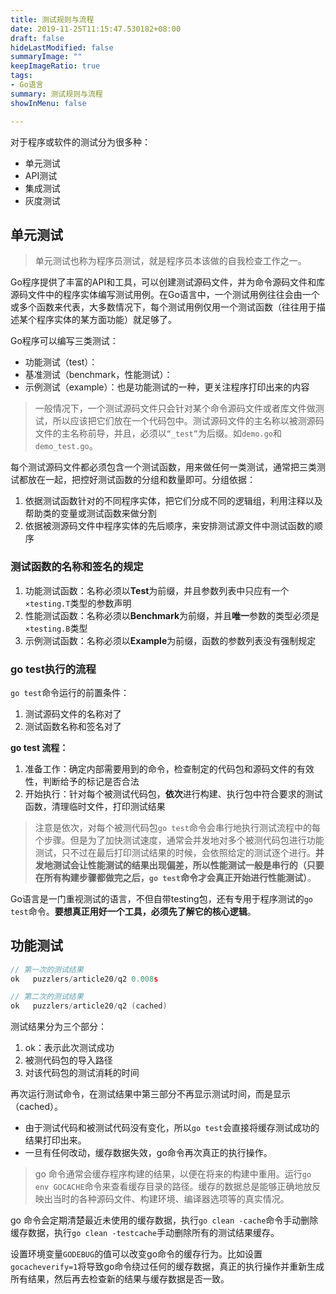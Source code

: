 ```yaml
---
title: 测试规则与流程
date: 2019-11-25T11:15:47.530182+08:00
draft: false
hideLastModified: false
summaryImage: ""
keepImageRatio: true
tags:
- Go语言
summary: 测试规则与流程
showInMenu: false

---
```



对于程序或软件的测试分为很多种：

- 单元测试
- API测试
- 集成测试
- 灰度测试

## 单元测试

> 单元测试也称为程序员测试，就是程序员本该做的自我检查工作之一。

Go程序提供了丰富的API和工具，可以创建测试源码文件，并为命令源码文件和库源码文件中的程序实体编写测试用例。在Go语言中，一个测试用例往往会由一个或多个函数来代表，大多数情况下，每个测试用例仅用一个测试函数（往往用于描述某个程序实体的某方面功能）就足够了。

Go程序可以编写三类测试：

- 功能测试（test）：
- 基准测试（benchmark，性能测试）：
- 示例测试（example）：也是功能测试的一种，更关注程序打印出来的内容

> 一般情况下，一个测试源码文件只会针对某个命令源码文件或者库文件做测试，所以应该把它们放在一个代码包中。测试源码文件的主名称以被测源码文件的主名称前导，并且，必须以`“_test”`为后缀。如`demo.go`和`demo_test.go`。

每个测试源码文件都必须包含一个测试函数，用来做任何一类测试，通常把三类测试都放在一起，把控好测试函数的分组和数量即可。分组依据：

1. 依据测试函数针对的不同程序实体，把它们分成不同的逻辑组，利用注释以及帮助类的变量或测试函数来做分割
2. 依据被测源码文件中程序实体的先后顺序，来安排测试源文件中测试函数的顺序

### 测试函数的名称和签名的规定

1. 功能测试函数：名称必须以**Test**为前缀，并且参数列表中只应有一个`×testing.T`类型的参数声明
2. 性能测试函数：名称必须以**Benchmark**为前缀，并且**唯一**参数的类型必须是`×testing.B`类型
3. 示例测试函数：名称必须以**Example**为前缀，函数的参数列表没有强制规定

### go test执行的流程

`go test`命令运行的前置条件：

1. 测试源码文件的名称对了
2. 测试函数名称和签名对了

**go test 流程：**

1. 准备工作：确定内部需要用到的命令，检查制定的代码包和源码文件的有效性，判断给予的标记是否合法
2. 开始执行：针对每个被测试代码包，**依次**进行构建、执行包中符合要求的测试函数，清理临时文件，打印测试结果

> 注意是依次，对每个被测代码包`go test`命令会串行地执行测试流程中的每个步骤。但是为了加快测试速度，通常会并发地对多个被测代码包进行功能测试，只不过在最后打印测试结果的时候，会依照给定的测试逐个进行。**并发地测试会让性能测试的结果出现偏差，所以性能测试一般是串行的（只要在所有构建步骤都做完之后，`go test`命令才会真正开始进行性能测试）**。

Go语言是一门重视测试的语言，不但自带testing包，还有专用于程序测试的`go test`命令。**要想真正用好一个工具，必须先了解它的核心逻辑**。

## 功能测试

```go
// 第一次的测试结果
ok   puzzlers/article20/q2 0.008s

// 第二次的测试结果
ok   puzzlers/article20/q2 (cached)
```

测试结果分为三个部分：

1. ok：表示此次测试成功
2. 被测代码包的导入路径
3. 对该代码包的测试消耗的时间

再次运行测试命令，在测试结果中第三部分不再显示测试时间，而是显示（cached）。

- 由于测试代码和被测试代码没有变化，所以`go test`会直接将缓存测试成功的结果打印出来。
- 一旦有任何改动，缓存数据失效，go命令再次真正的执行操作。

> go 命令通常会缓存程序构建的结果，以便在将来的构建中重用。运行`go env GOCACHE`命令来查看缓存目录的路径。缓存的数据总是能够正确地放反映出当时的各种源码文件、构建环境、编译器选项等的真实情况。

go 命令会定期清楚最近未使用的缓存数据，执行`go clean -cache`命令手动删除缓存数据，执行`go clean -testcache`手动删除所有的测试结果缓存。

设置环境变量`GODEBUG`的值可以改变go命令的缓存行为。比如设置`gocacheverify=1`将导致go命令绕过任何的缓存数据，真正的执行操作并重新生成所有结果，然后再去检查新的结果与缓存数据是否一致。








